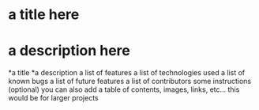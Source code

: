 # a title here

# a description here


*a title
*a description
a list of features
a list of technologies used
a list of known bugs
a list of future features
a list of contributors
some instructions (optional)
you can also add a table of contents, images, links, etc... this would be for larger projects
